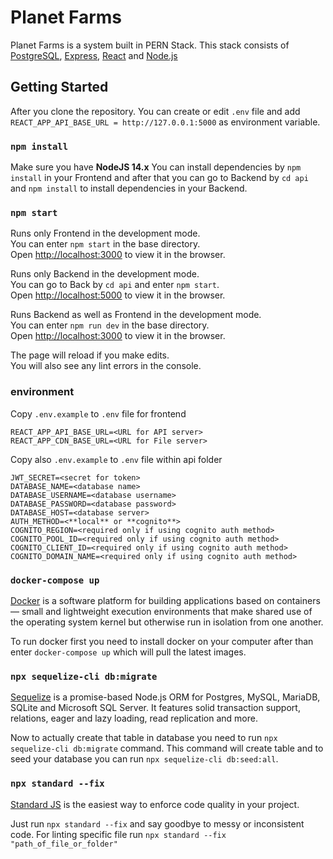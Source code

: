 # Planet Farms

Planet Farms is a system built in PERN Stack.
This stack consists of [PostgreSQL](https://www.postgresql.org/), [Express](https://expressjs.com/), [React](https://reactjs.org/) and [Node.js](https://nodejs.org/en/)

## Getting Started

After you clone the repository. You can create or edit `.env` file and add `REACT_APP_API_BASE_URL = http://127.0.0.1:5000` as environment variable.

### `npm install`

Make sure you have **NodeJS 14.x**
You can install dependencies by `npm install` in your Frontend and after that you can go to Backend by `cd api` and `npm install` to install dependencies in your Backend.

### `npm start`

Runs only Frontend in the development mode.\
You can enter `npm start` in the base directory.\
Open [http://localhost:3000](http://localhost:3000) to view it in the browser.

Runs only Backend in the development mode.\
You can go to Back by `cd api` and enter `npm start`.\
Open [http://localhost:5000](http://localhost:5000) to view it in the browser.

Runs Backend as well as Frontend in the development mode.\
You can enter `npm run dev` in the base directory.\
Open [http://localhost:3000](http://localhost:3000) to view it in the browser.

The page will reload if you make edits.\
You will also see any lint errors in the console.

### environment

Copy `.env.example` to `.env` file for frontend
```
REACT_APP_API_BASE_URL=<URL for API server>
REACT_APP_CDN_BASE_URL=<URL for File server>
```

Copy also `.env.example` to `.env` file within api folder
```
JWT_SECRET=<secret for token>
DATABASE_NAME=<database name>
DATABASE_USERNAME=<database username>
DATABASE_PASSWORD=<database password>
DATABASE_HOST=<database server>
AUTH_METHOD=<**local** or **cognito**>
COGNITO_REGION=<required only if using cognito auth method>
COGNITO_POOL_ID=<required only if using cognito auth method>
COGNITO_CLIENT_ID=<required only if using cognito auth method>
COGNITO_DOMAIN_NAME=<required only if using cognito auth method>
```

### `docker-compose up`

[Docker](https://www.docker.com/) is a software platform for building applications based on containers — small and lightweight execution environments that make shared use of the operating system kernel but otherwise run in isolation from one another.

To run docker first you need to install docker on your computer after than enter `docker-compose up` which will pull the latest images.

### `npx sequelize-cli db:migrate`

[Sequelize](https://sequelize.org/) is a promise-based Node.js ORM for Postgres, MySQL, MariaDB, SQLite and Microsoft SQL Server. It features solid transaction support, relations, eager and lazy loading, read replication and more.

Now to actually create that table in database you need to run `npx sequelize-cli db:migrate` command. This command will create table and to seed your database you can run `npx sequelize-cli db:seed:all`.

### `npx standard --fix`

[Standard JS](https://standardjs.com) is the easiest way to enforce code quality in your project.

Just run `npx standard --fix` and say goodbye to messy or inconsistent code. For linting specific file run `npx standard --fix "path_of_file_or_folder"`

